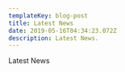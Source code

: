 ```yaml
---
templateKey: blog-post
title: Latest News
date: 2019-05-16T04:34:23.072Z
description: Latest News.
---
```

Latest News
